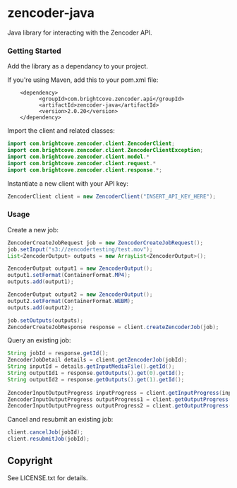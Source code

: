zencoder-java
====================

Java library for interacting with the Zencoder API.

### Getting Started

Add the library as a dependancy to your project.

If you're using Maven, add this to your pom.xml file:

        <dependency>
              <groupId>com.brightcove.zencoder.api</groupId>
              <artifactId>zencoder-java</artifactId>
              <version>2.0.20</version>
        </dependency>


Import the client and related classes:

```java
import com.brightcove.zencoder.client.ZencoderClient;
import com.brightcove.zencoder.client.ZencoderClientException;
import com.brightcove.zencoder.client.model.*
import com.brightcove.zencoder.client.request.*
import com.brightcove.zencoder.client.response.*;
```

Instantiate a new client with your API key:

```java
ZencoderClient client = new ZencoderClient("INSERT_API_KEY_HERE");
```

### Usage

Create a new job:

```java
ZencoderCreateJobRequest job = new ZencoderCreateJobRequest();
job.setInput("s3://zencodertesting/test.mov");
List<ZencoderOutput> outputs = new ArrayList<ZencoderOutput>();

ZencoderOutput output1 = new ZencoderOutput();
output1.setFormat(ContainerFormat.MP4);
outputs.add(output1);

ZencoderOutput output2 = new ZencoderOutput();
output2.setFormat(ContainerFormat.WEBM);
outputs.add(output2);

job.setOutputs(outputs);
ZencoderCreateJobResponse response = client.createZencoderJob(job);
```

Query an existing job:

```java
String jobId = response.getId();
ZencoderJobDetail details = client.getZencoderJob(jobId);
String inputId = details.getInputMediaFile().getId();
String outputId1 = response.getOutputs().get(0).getId();
String outputId2 = response.getOutputs().get(1).getId();
        
ZencoderInputOutputProgress inputProgress = client.getInputProgress(inputId);
ZencoderInputOutputProgress outputProgress1 = client.getOutputProgress(outputId1);
ZencoderInputOutputProgress outputProgress2 = client.getOutputProgress(outputId2);
```

Cancel and resubmit an existing job:

```java
client.cancelJob(jobId);
client.resubmitJob(jobId);
```

## Copyright
See LICENSE.txt for details.
